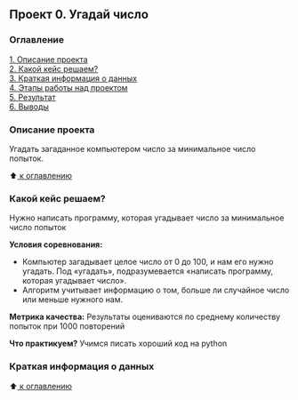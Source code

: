 ## Проект 0. Угадай число

### Оглавление
[1. Описание проекта](https://github.com/makss33323/sf_data_science/tree/main/project_0/README.md#Описание-проекта)  
[2. Какой кейс решаем?](https://github.com/makss33323/sf_data_science/tree/main/project_0/README.md#Какой-кейс-решаем)  
[3. Краткая информация о данных](https://github.com/makss33323/sf_data_science/tree/main/project_0/README.md#Краткая-информация-о-данных)  
[4. Этапы работы над проектом](https://github.com/makss33323/sf_data_science/tree/main/project_0/README.md#Этапы-работы-над-проектом)  
[5. Результат](https://github.com/makss33323/sf_data_science/tree/main/project_0/README.md#Результат)  
[6. Выводы](https://github.com/makss33323/sf_data_science/tree/main/project_0/README.md#Выводы)  

### Описание проекта
Угадать загаданное компьютером число за минимальное число попыток.

:arrow_up:[ к оглавлению](https://github.com/makss33323/sf_data_science/tree/main/project_0/README.md#оглавление)

### Какой кейс решаем?
Нужно написать программу, которая угадывает число за минимальное число попыток

**Условия соревнования:**
- Компьютер загадывает целое число от 0 до 100, и нам его нужно угадать. Под «угадать», подразумевается «написать программу, которая угадывает число».
- Алгоритм учитывает информацию о том, больше ли случайное число или меньше нужного нам.

**Метрика качества:**
Результаты оцениваются по среднему количеству попыток при 1000 повторений

**Что практикуем?**
Учимся писать хороший код на python

### Краткая информация о данных
:arrow_up:[ к оглавлению](https://github.com/makss33323/sf_data_science/tree/main/project_0/README.md#оглавление)
